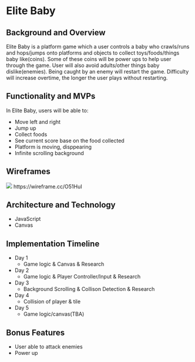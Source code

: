 # Elite Baby 

## Background and Overview
Elite Baby is a platform game which a user controls a baby who crawls/runs and hops/jumps onto platforms and objects to collect toys/foods/things baby like(coins). Some of these coins will be power ups to help user through the game. User will also avoid adults/other things baby dislike(enemies). Being caught by an enemy will restart the game.
Difficulty will increase overtime, the longer the user plays without restarting. 

## Functionality and MVPs 

In Elite Baby, users will be able to:
  - Move left and right
  - Jump up 
  - Collect foods
  - See current score base on the food collected
  - Platform is moving, disppearing
  - Infinite scrolling background

## Wireframes 

<img src="https://user-images.githubusercontent.com/50147749/75635796-e2914b80-5be6-11ea-9064-05eb56cad8cd.png">
https://wireframe.cc/O51HuI

## Architecture and Technology
- JavaScript
- Canvas

## Implementation Timeline 

- Day 1
    - Game logic & Canvas & Research
- Day 2
    - Game logic & Player Controller/Input & Research
- Day 3
    - Background Scrolling & Collison Detection & Research
- Day 4
    - Collision of player & tile
- Day 5
    - Game logic/canvas(TBA)

## Bonus Features

- User able to attack enemies
- Power up
